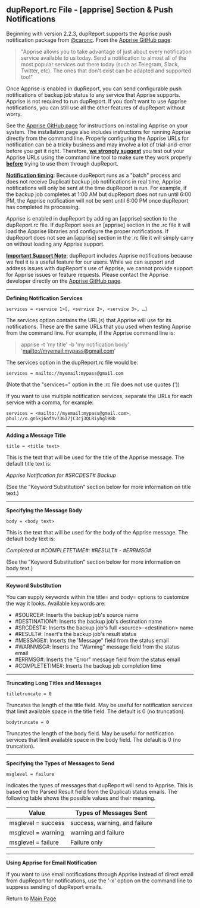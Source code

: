 ## dupReport.rc File - [apprise] Section  & Push Notifications 

Beginning with version 2.2.3, dupReport supports the Apprise push notification package from [@caronc](https://github.com/caronc). From the [Apprise GitHub page](https://github.com/caronc/apprise):

> "Apprise allows you to take advantage of just about every notification service available to us today. Send a notification to almost all of the most popular services out there today (such as Telegram, Slack, Twitter, etc). The ones that don't exist can be adapted and supported too!"

Once Apprise is enabled in dupReport, you can send configurable push notifications of backup job status to any service that Apprise supports. Apprise is not required to run dupReport. If you don't want to use Apprise notifications, you can still use all the other features of dupReport without worry.

See the [Apprise GitHub page](https://github.com/caronc/apprise) for instructions on installing Apprise on your system. The installation page also includes instructions for running Apprise directly from the command line. Properly configuring the Apprise URLs for notification can be a tricky business and may involve a lot of trial-and-error before you get it right. Therefore, **<u>we strongly suggest</u>** you test out your Apprise URLs using the command line tool to make sure they work properly **<u>before</u>** trying to use them through dupReport. 

**<u>Notification timing</u>**: Because dupReport runs as a "batch" process and does not receive Duplicati backup job notifications in real time, Apprise notifications will only be sent at the time dupReport is run. For example, if the backup job completes at 1:00 AM but dupReport does not run until 6:00 PM, the Apprise notification will not be sent until 6:00 PM once dupReport has completed its processing.

Apprise is enabled in dupReport by adding an [apprise] section to the dupReport.rc file. If dupReport sees an [apprise] section in the .rc file it will load the Apprise libraries and configure the proper notifications. If dupReport does not see an [apprise] section in the .rc file it will simply carry on without loading any Apprise support. 

**<u>Important Support Note</u>**: dupReport includes Apprise notifications because we feel it is a useful feature for our users. While we can support and address issues with dupReport's use of Apprise, we cannot provide support for Apprise issues or feature requests. Please contact the Apprise developer directly on the [Apprise GitHub page](https://github.com/caronc/apprise).

------

**Defining Notification Services**

```
services = <service 1>[, <service 2>, <service 3>, …]
```

The services option contains the URL(s) that Apprise will use for its notifications. These are the same URLs that you used when testing Apprise from the command line. For example, if the Apprise command line is: 

> apprise -t 'my title' -b 'my notification body' '<mailto://myemail:mypass@gmail.com>' 

 The services option in the dupReport.rc file would be: 

```
services = mailto://myemail:mypass@gmail.com
```

(Note that the "services=" option in the .rc file does not use quotes ('))

If you want to use multiple notification services, separate the URLs for each service with a comma, for example: 

```
services = <mailto://myemail:mypass@gmail.com>, pbul://o.gn5kj6nfhv736I7jC3cj3QLRiyhgl98b
```

------

**Adding a Message Title**

```
title = <title text>
```

This is the text that will be used for the title of the Apprise message. The default title text is: 

*Apprise Notification for #SRCDEST# Backup*

(See the "Keyword Substitution" section below for more information on title text.)

------

**Specifying the Message Body**

```
body = <body text>
```

This is the text that will be used for the body of the Apprise message. The default body text is:

*Completed at #COMPLETETIME#: #RESULT# - #ERRMSG#*

(See the "Keyword Substitution" section below for more information on body text.)

------

**Keyword Substitution**

You can supply keywords within the title= and body= options to customize the way it looks. Available keywords are:

- \#SOURCE#: Inserts the backup job's source name
- \#DESTINATION#: Inserts the backup job's destination name
- \#SRCDEST#: Inserts the backup job's full \<source>-\<destination> name
- \#RESULT#: Insert's the backup job's result status
- \#MESSAGE#: Inserts the 'Message" field from the status email
- \#WARNMSG#: Inserts the "Warning" message field from the status email
- \#ERRMSG#: Inserts the "Error" message field from the status email
- \#COMPLETETIME#: Inserts the backup job completion time

------

**Truncating Long Titles and Messages**

```
titletruncate = 0
```

Truncates the length of the title field. May be useful for notification services that limit available space in the title field. The default is 0 (no truncation).

```
bodytruncate = 0
```

Truncates the length of the body field. May be useful for notification services that limit available space in the body field. The default is 0 (no truncation).

------

**Specifying the Types of Messages to Send**

```
msglevel = failure
```

Indicates the types of messages that dupReport will send to Apprise. This is based on the Parsed Result field from the Duplicati status emails. The following table shows the possible values and their meaning.

| Value              | Types of Messages   Sent      |
| ------------------ | ----------------------------- |
| msglevel = success | success, warning, and failure |
| msglevel = warning | warning and failure           |
| msglevel = failure | Failure only                  |

------

**Using Apprise for Email Notification**

If you want to use email notifications through Apprise instead of direct email from dupReport for notifications, use the '-x' option on the command line to suppress sending of dupReport emails.





Return to [Main Page](readme.md)